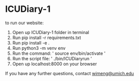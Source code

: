 # ICUDiary-1
to run our website:
1. Open up ICUDiary-1 folder in terminal
2. Run pip install -r requirements.txt
3. Run pip install -e .
4. Run python3 -m venv env
5. Run the command: ' source env/bin/activate '
6. Run the script file: ' ./bin/ICUDiaryrun '
7. Open up localhost:8000 on your browser

If you have any further questions, contact wimeng@umich.edu
